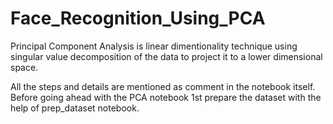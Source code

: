 # Face_Recognition_Using_PCA

Principal Component Analysis is linear dimentionality technique using singular value decomposition of the data to project it to a lower dimensional space.

All the steps and details are mentioned as comment in the notebook itself.
Before going ahead with the PCA notebook 1st prepare the dataset with the help of prep_dataset notebook.

